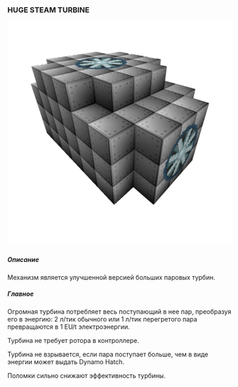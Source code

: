 ### HUGE STEAM TURBINE

![LOGO](media/gregtech/HUGE_TURBINE.png)

##### Описание

Механизм является улучшенной версией больших паровых турбин.

##### Главное

Огромная турбина потребляет весь поступающий в нее пар, преобразуя его в энергию: 2 л/тик обычного или 1 л/тик перегретого пара превращаются в 1 EU/t электроэнергии.

Турбина не требует ротора в контроллере.

Турбина не взрывается, если пара поступает больше, чем в виде энергии может выдать Dynamo Hatch.

Поломки сильно снижают эффективность турбины.

